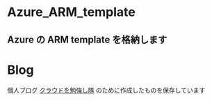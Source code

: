 # Azure_ARM_template
Azure の ARM template を格納します
---
# Blog
個人ブログ [クラウドを勉強し隊](https://www.kentsu.website/ja/) のために作成したものを保存しています
